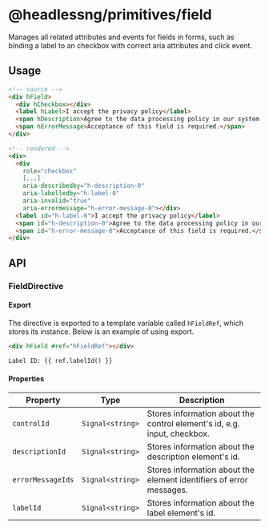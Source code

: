 # @headlessng/primitives/field

Manages all related attributes and events for fields in forms, such as binding a label to an checkbox with correct aria attributes and click event.

## Usage

```html
<!-- source -->
<div hField>
  <div hCheckbox></div>
  <label hLabel>I accept the privacy policy</label>
  <span hDescription>Agree to the data processing policy in our system.</span>
  <span hErrorMessage>Acceptance of this field is required.</span>
</div>

<!-- rendered -->
<div>
  <div
    role="checkbox"
    [...]
    aria-describedby="h-description-0"
    aria-labelledby="h-label-0"
    aria-invalid="true"
    aria-errormessage="h-error-message-0"></div>
  <label id="h-label-0">I accept the privacy policy</label>
  <span id="h-description-0">Agree to the data processing policy in our system.</span>
  <span id="h-error-message-0">Acceptance of this field is required.</span>
</div>
```

## API

### FieldDirective

#### Export

The directive is exported to a template variable called `hFieldRef`, which stores its instance. Below is an example of using export.

```html
<div hField #ref="hFieldRef"></div>

Label ID: {{ ref.labelId() }}
```

#### Properties

| Property          | Type             | Description                                                              |
| ----------------- | ---------------- | ------------------------------------------------------------------------ |
| `controlId`       | `Signal<string>` | Stores information about the control element's id, e.g. input, checkbox. |
| `descriptionId`   | `Signal<string>` | Stores information about the description element's id.                   |
| `errorMessageIds` | `Signal<string>` | Stores information about the element identifiers of error messages.      |
| `labelId`         | `Signal<string>` | Stores information about the label element's id.                         |
